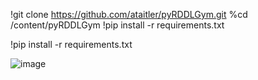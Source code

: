 !git clone https://github.com/ataitler/pyRDDLGym.git
%cd /content/pyRDDLGym
!pip install -r requirements.txt




!pip install -r requirements.txt



![image](https://github.com/DrishtiShrrrma/domain-independent-planner-v1/assets/129742046/69e51b38-6aeb-472e-8b31-1fd9ceba85ad)

